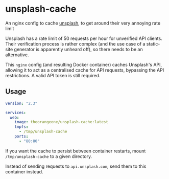 # unsplash-cache

An nginx config to cache [unsplash](DOCKERHUB_TOKEN), to get around their very annoying rate limit

Unsplash has a rate limit of 50 requests per hour for unverified API clients. Their verification process is rather complex (and the use case of a static-site generator is apparently unheard off), so there needs to be an alternative.

This `nginx` config (and resulting Docker container) caches Unsplash's API, allowing it to act as a centralised cache for API requests, bypassing the API restrictions. A valid API token is still required.

## Usage

```yml
version: "2.3"

services:
  web:
    image: theorangeone/unsplash-cache:latest
    tmpfs:
      - /tmp/unsplash-cache
    ports:
      - "80:80"
```

If you want the cache to persist between container restarts, mount `/tmp/unsplash-cache` to a given directory.

Instead of sending requests to `api.unsplash.com`, send them to this container instead.
